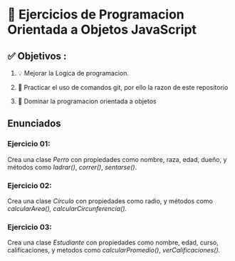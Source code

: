 # :closed_book: Ejercicios de Programacion Orientada a Objetos JavaScript

## :white_check_mark: Objetivos :

1) :bulb: Mejorar la Logica de programacion.

2) :runner: Practicar el uso de comandos git, por ello la razon de este repositorio

3) :bicyclist: Dominar la programacion orientada a objetos

## Enunciados

### Ejercicio 01:

 Crea una clase *Perro* con propiedades como nombre, raza, edad, dueño, y métodos como _ladrar()_, _correr()_, _sentarse()_.

### Ejercicio 02:

Crea una clase *Círculo* con propiedades como radio, y métodos como _calcularArea(),_ _calcularCircunferencia()._

### Ejercicio 03: 

Crea una clase *Estudiante* con propiedades como nombre, edad, curso, calificaciones, y metodos como _calcularPromedio()_, _verCalificaciones()._